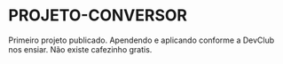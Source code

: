 # PROJETO-CONVERSOR
Primeiro projeto publicado.
Apendendo e aplicando conforme a DevClub nos ensiar.
Não existe cafezinho gratis.
